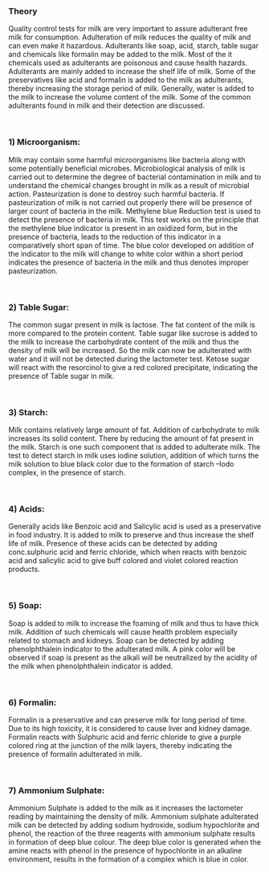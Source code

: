 ### Theory


Quality control tests for milk are very important to assure adulterant free milk for consumption. Adulteration of milk reduces the quality of milk and can even make it hazardous.  Adulterants like soap, acid, starch, table sugar and chemicals like formalin may be added to the milk.  Most of the it chemicals used as adulterants are poisonous and cause health hazards.  Adulterants are mainly added to increase the shelf life of milk. Some of the preservatives like acid and formalin is added to the milk as adulterants, thereby increasing the storage period of milk. Generally, water is added to the milk to increase the volume content of the milk.  Some of the common adulterants found in milk and their detection are discussed.

&nbsp;


### 1)  Microorganism:

 Milk may contain some harmful microorganisms like bacteria along with   some potentially beneficial microbes. Microbiological analysis of milk is carried out to determine the degree of bacterial contamination in milk and   to understand  the chemical changes brought in milk as a result of microbial action.  Pasteurization is done to destroy such harmful bacteria.  If pasteurization of milk is not carried out properly there will be presence of larger count of bacteria in the milk.  Methylene blue Reduction test is used to detect the presence of bacteria in milk. This test works on the principle that the methylene blue indicator is present in an oxidized form, but in the presence of bacteria, leads to the reduction of this indicator in a comparatively short span of time.  The blue color developed on addition of the indicator to the milk will change to white color within a short period indicates the presence of bacteria in the milk and thus denotes improper pasteurization.

&nbsp;

### 2) Table Sugar:

The common sugar present in milk is lactose. The fat content of the milk is more compared to the protein content. Table sugar like sucrose is added to the milk to increase the carbohydrate content of the milk and thus the density of milk will be increased. So the milk can now be adulterated with water and it will not be detected during the lactometer test.  Ketose sugar will react with the resorcinol to give a red colored precipitate, indicating the presence of Table sugar in milk.

&nbsp;
### 3) Starch:

Milk contains relatively large amount of fat. Addition of carbohydrate to milk increases its solid content. There by reducing the amount of fat present in the milk. Starch is one such component that is added to adulterate milk. The test to detect starch in milk uses iodine solution, addition of which turns the milk solution to blue black color due to the formation of starch –Iodo complex, in the presence of starch.

&nbsp;

### 4)  Acids:

Generally acids like Benzoic acid and Salicylic acid is used as a preservative in food industry. It is added to milk to preserve and thus increase the shelf life of milk. Presence of these acids can be detected by adding conc.sulphuric acid   and ferric chloride, which when reacts with benzoic acid and salicylic acid to give buff colored and violet colored reaction products. 

&nbsp;

### 5) Soap:

Soap is added to milk to increase the foaming of milk and thus to have thick milk.  Addition of such chemicals will cause health problem especially related to stomach and kidneys. Soap can be detected by adding phenolphthalein indicator to the adulterated milk. A pink color will be observed if soap is present as the alkali will be neutralized by the acidity of the milk when phenolphthalein indicator is added.


&nbsp;
### 6) Formalin:

Formalin is a preservative and can preserve milk for long period of time. Due to its high toxicity, it is considered to cause liver and kidney damage.  Formalin reacts with Sulphuric acid and ferric chloride to give a purple colored ring at the junction of the milk layers, thereby indicating the presence of formalin adulterated in milk.

&nbsp;

### 7) Ammonium Sulphate:

Ammonium Sulphate is added to the milk as it increases the lactometer reading by maintaining the density of milk.  Ammonium sulphate adulterated milk can be detected by adding sodium hydroxide, sodium hypochlorite and phenol, the reaction of the three reagents with ammonium sulphate results in formation of deep blue colour. The deep blue color is generated when the amine reacts with phenol in the presence of hypochlorite in an alkaline environment, results in the formation of a complex which is blue in color.

 
